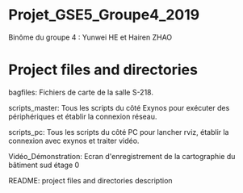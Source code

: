 # Projet_GSE5_Groupe4_2019
Binôme du groupe 4 : Yunwei HE et Hairen ZHAO

# Project files and directories

bagfiles:					Fichiers de carte de la salle S-218.

scripts_master:		Tous les scripts du côté Exynos pour exécuter des périphériques et établir la connexion réseau.

scripts_pc:				Tous les scripts du côté PC pour lancher rviz, établir la connexion avec exynos et traiter vidéo.

Vidéo_Démonstration:	Ecran d'enregistrement de la cartographie du bâtiment sud étage 0
                
README:						project files and directories description
